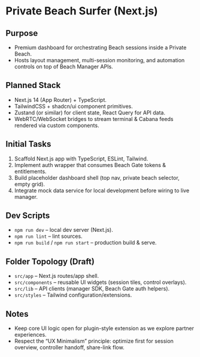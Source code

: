 # Private Beach Surfer (Next.js)

## Purpose
- Premium dashboard for orchestrating Beach sessions inside a Private Beach.
- Hosts layout management, multi-session monitoring, and automation controls on top of Beach Manager APIs.

## Planned Stack
- Next.js 14 (App Router) + TypeScript.
- TailwindCSS + shadcn/ui component primitives.
- Zustand (or similar) for client state, React Query for API data.
- WebRTC/WebSocket bridges to stream terminal & Cabana feeds rendered via custom components.

## Initial Tasks
1. Scaffold Next.js app with TypeScript, ESLint, Tailwind.
2. Implement auth wrapper that consumes Beach Gate tokens & entitlements.
3. Build placeholder dashboard shell (top nav, private beach selector, empty grid).
4. Integrate mock data service for local development before wiring to live manager.

## Dev Scripts
- `npm run dev` – local dev server (Next.js).
- `npm run lint` – lint sources.
- `npm run build` / `npm run start` – production build & serve.

## Folder Topology (Draft)
- `src/app` – Next.js routes/app shell.
- `src/components` – reusable UI widgets (session tiles, control overlays).
- `src/lib` – API clients (manager SDK, Beach Gate auth helpers).
- `src/styles` – Tailwind configuration/extensions.

## Notes
- Keep core UI logic open for plugin-style extension as we explore partner experiences.
- Respect the “UX Minimalism” principle: optimize first for session overview, controller handoff, share-link flow.
